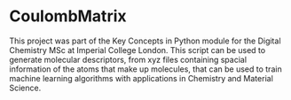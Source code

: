 # CoulombMatrix

This project was part of the Key Concepts in Python module for the Digital Chemistry MSc at Imperial College London. This script can be used to generate molecular descriptors, from xyz files containing spacial information of the atoms that make up molecules, that can be used to train machine learning algorithms with applications in Chemistry and Material Science. 
